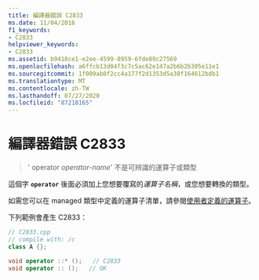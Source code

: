 ```yaml
---
title: 編譯器錯誤 C2833
ms.date: 11/04/2016
f1_keywords:
- C2833
helpviewer_keywords:
- C2833
ms.assetid: b9418ce1-e2ee-4599-8959-6fde89c27569
ms.openlocfilehash: a6ffcb13d04f3c7c5ac62e147a2b6b2b305e11e1
ms.sourcegitcommit: 1f009ab0f2cc4a177f2d1353d5a38f164612bdb1
ms.translationtype: MT
ms.contentlocale: zh-TW
ms.lasthandoff: 07/27/2020
ms.locfileid: "87218165"
---
```

# <a name="compiler-error-c2833"></a>編譯器錯誤 C2833

> ' operator *operator-name*' 不是可辨識的運算子或類型

這個字 **`operator`** 後面必須加上您想要覆寫的*運算子名稱*，或您想要轉換的類型。

如需您可以在 managed 類型中定義的運算子清單，請參閱[使用者定義的運算子](../../dotnet/user-defined-operators-cpp-cli.md)。

下列範例會產生 C2833：

```cpp
// C2833.cpp
// compile with: /c
class A {};

void operator ::* ();   // C2833
void operator :: ();   // OK
```
